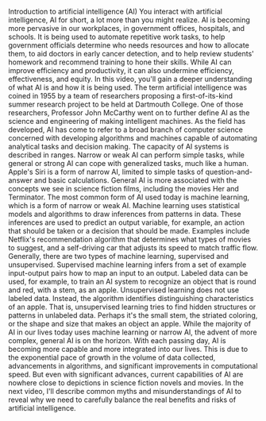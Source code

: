 Introduction to artificial intelligence (AI)
You interact with artificial intelligence, AI for short, a lot more than you might realize. AI is becoming more pervasive in our workplaces, in government offices, hospitals, and schools. It is being used to automate repetitive work tasks, to help government officials determine who needs resources and how to allocate them, to aid doctors in early cancer detection, and to help review students' homework and recommend training to hone their skills. While AI can improve efficiency and productivity, it can also undermine efficiency, effectiveness, and equity. In this video, you'll gain a deeper understanding of what AI is and how it is being used. The term artificial intelligence was coined in 1955 by a team of researchers proposing a first-of-its-kind summer research project to be held at Dartmouth College. One of those researchers, Professor John McCarthy went on to further define AI as the science and engineering of making intelligent machines. As the field has developed, AI has come to refer to a broad branch of computer science concerned with developing algorithms and machines capable of automating analytical tasks and decision making. The capacity of AI systems is described in ranges. Narrow or weak AI can perform simple tasks, while general or strong AI can cope with generalized tasks, much like a human. Apple's Siri is a form of narrow AI, limited to simple tasks of question-and-answer and basic calculations. General AI is more associated with the concepts we see in science fiction films, including the movies Her and Terminator. The most common form of AI used today is machine learning, which is a form of narrow or weak AI. Machine learning uses statistical models and algorithms to draw inferences from patterns in data. These inferences are used to predict an output variable, for example, an action that should be taken or a decision that should be made. Examples include Netflix's recommendation algorithm that determines what types of movies to suggest, and a self-driving car that adjusts its speed to match traffic flow. Generally, there are two types of machine learning, supervised and unsupervised. Supervised machine learning infers from a set of example input-output pairs how to map an input to an output. Labeled data can be used, for example, to train an AI system to recognize an object that is round and red, with a stem, as an apple. Unsupervised learning does not use labeled data. Instead, the algorithm identifies distinguishing characteristics of an apple. That is, unsupervised learning tries to find hidden structures or patterns in unlabeled data. Perhaps it's the small stem, the striated coloring, or the shape and size that makes an object an apple. While the majority of AI in our lives today uses machine learning or narrow AI, the advent of more complex, general AI is on the horizon. With each passing day, AI is becoming more capable and more integrated into our lives. This is due to the exponential pace of growth in the volume of data collected, advancements in algorithms, and significant improvements in computational speed. But even with significant advances, current capabilities of AI are nowhere close to depictions in science fiction novels and movies. In the next video, I'll describe common myths and misunderstandings of AI to reveal why we need to carefully balance the real benefits and risks of artificial intelligence.